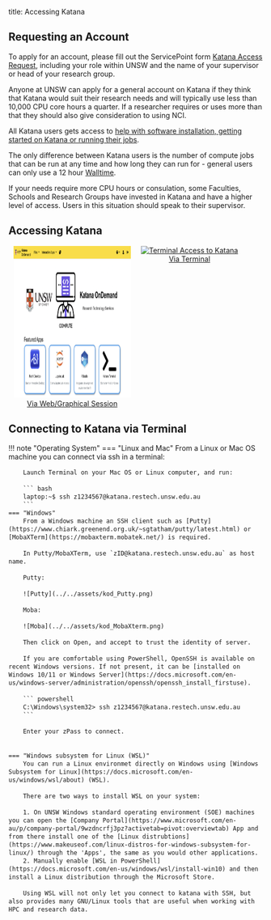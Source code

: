 title: Accessing Katana

<h2> Requesting an Account </h2>

To apply for an account, please fill out the ServicePoint form [Katana Access Request](https://servicepoint.unsw.edu.au/casm.html#/bui/home/search?selectedCategoryId=pcat:433408&selectedCategoryName=Katana%20Access%20Request),
including your role within UNSW and the name of your supervisor or head of your research group.

Anyone at UNSW can apply for a general account on Katana if they think that Katana would suit their research needs and will typically use 
less than 10,000 CPU core hours a quarter. If a researcher requires or uses more than that they should also give consideration to using NCI.

All Katana users gets access to [help with software installation, getting started on Katana or running their jobs](../../help_support/user_support/). 

The only difference between Katana users is the number of compute jobs that can be run at any time and how long they can run for - general 
users can only use a 12 hour [Walltime](../../help_support/glossary#walltime).

If your needs require more CPU hours or consulation, some Faculties, Schools and Research Groups have invested in Katana and have a higher level of access.
Users in this situation should speak to their supervisor.

<h2> Accessing Katana </h2>

<div style="display: flex; justify-content: space-around;">
    <div style="flex: 1; margin: 0 10px;">
        <div style="display: inline-block; text-align: center;">
            <a href="/using_katana/ondemand"><img src="../../assets/kod_square.png" alt="Graphical/Web Access to Katana" style="max-width: 100%; height: 300px;"></a>
            <div><a href="/using_katana/ondemand">Via Web/Graphical Session</a></div>
        </div>
    </div>
    <div style="flex: 1; margin: 0 10px;">
        <div style="display: inline-block; text-align: center;">
            <a href="/using_katana/accessing_katana/#connecting-to-katana-via-terminal"><img src="../../assets/kod_powershell.png" alt="Terminal Access to Katana" style="max-width: 100%; height: 300px;"></a>
            <div><a href="/using_katana/accessing_katana/#connecting-to-katana-via-terminal">Via Terminal</a></div>
        </div>
    </div>
</div>
 





<h2> Connecting to Katana via Terminal </h2>

!!! note "Operating System"
    === "Linux and Mac"
        From a Linux or Mac OS machine you can connect via ssh in a terminal:

        Launch Terminal on your Mac OS or Linux computer, and run:

        ``` bash
        laptop:~$ ssh z1234567@katana.restech.unsw.edu.au
        ```
    === "Windows"
        From a Windows machine an SSH client such as [Putty](https://www.chiark.greenend.org.uk/~sgtatham/putty/latest.html) or [MobaXTerm](https://mobaxterm.mobatek.net/) is required. 

        In Putty/MobaXTerm, use `zID@katana.restech.unsw.edu.au` as host name.

        Putty: 

        ![Putty](../../assets/kod_Putty.png)
        
        Moba: 

        ![Moba](../../assets/kod_MobaXterm.png)
        
        Then click on Open, and accept to trust the identity of server.

        If you are comfortable using PowerShell, OpenSSH is available on recent Windows versions. If not present, it can be [installed on Windows 10/11 or Windows Server](https://docs.microsoft.com/en-us/windows-server/administration/openssh/openssh_install_firstuse). 

        ``` powershell
        C:\Windows\system32> ssh z1234567@katana.restech.unsw.edu.au
        ```

        Enter your zPass to connect.


    === "Windows subsystem for Linux (WSL)"
        You can run a Linux environmet directly on Windows using [Windows Subsystem for Linux](https://docs.microsoft.com/en-us/windows/wsl/about) (WSL).

        There are two ways to install WSL on your system:

        1. On UNSW Windows standard operating environment (SOE) machines you can open the [Company Portal](https://www.microsoft.com/en-au/p/company-portal/9wzdncrfj3pz?activetab=pivot:overviewtab) App and from there install one of the [Linux distrubtions](https://www.makeuseof.com/linux-distros-for-windows-subsystem-for-linux/) through the 'Apps', the same as you would other applications.
        2. Manually enable [WSL in PowerShell](https://docs.microsoft.com/en-us/windows/wsl/install-win10) and then install a Linux distribution through the Microsoft Store. 

        Using WSL will not only let you connect to katana with SSH, but also provides many GNU/Linux tools that are useful when working with HPC and research data.

